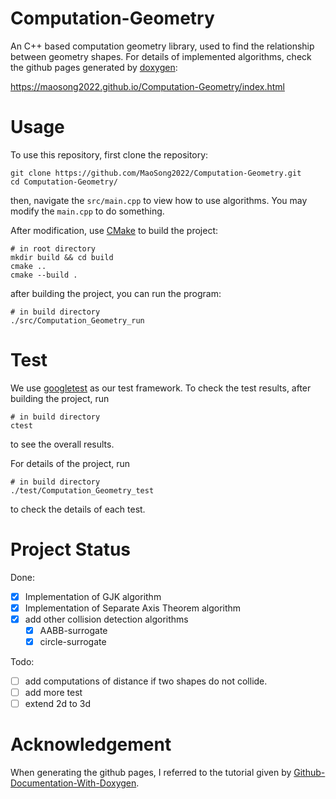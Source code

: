 # Computation-Geometry
An C++ based computation geometry library, used to find the relationship between geometry shapes.
For details of implemented algorithms, check the github pages generated by [doxygen](https://www.doxygen.nl/):

https://maosong2022.github.io/Computation-Geometry/index.html

# Usage
To use this repository, first clone the repository:
```shell
git clone https://github.com/MaoSong2022/Computation-Geometry.git
cd Computation-Geometry/
```

then, navigate the `src/main.cpp` to view how to use algorithms. 
You may modify the `main.cpp` to do something.

After modification, use [CMake](https://cmake.org/) to build the project:
```shell
# in root directory
mkdir build && cd build
cmake ..
cmake --build .
```

after building the project, you can run the program:
```shell
# in build directory
./src/Computation_Geometry_run
```

# Test
We use [googletest](https://github.com/google/googletest) as our test framework.
To check the test results, after building the project, run
```shell
# in build directory
ctest
```
to see the overall results.

For details of the project, run
```shell
# in build directory
./test/Computation_Geometry_test
```
to check the details of each test.

# Project Status
Done:
- [x] Implementation of GJK algorithm
- [x] Implementation of Separate Axis Theorem algorithm
- [x] add other collision detection algorithms
  - [x] AABB-surrogate
  - [x] circle-surrogate

Todo:
- [ ] add computations of distance if two shapes do not collide.
- [ ] add more test
- [ ] extend 2d to 3d

# Acknowledgement
When generating the github pages, I referred to the tutorial given by [Github-Documentation-With-Doxygen](https://github.com/satu0king/Github-Documentation-With-Doxygen).
